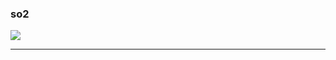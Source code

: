 <h3>so2</h3>

<a href="https://www.figma.new"><img src="https://img.shields.io/badge/-000000?style=flat&logo=figma&logoColor=FFFFFF"/>

---

